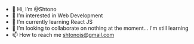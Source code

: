 - 👋 Hi, I’m @Shtono
- 👀 I’m interested in Web Development
- 🌱 I’m currently learning React JS
- 💞️ I’m looking to collaborate on nothing at the moment... I'm still learning
- 📫 How to reach me shtonojs@gmail.com

<!---
Shtono/Shtono is a ✨ special ✨ repository because its `README.md` (this file) appears on your GitHub profile.
You can click the Preview link to take a look at your changes.
--->
